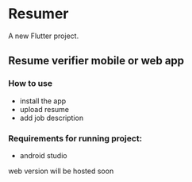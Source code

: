 # Resumer

A new Flutter project.

## Resume verifier mobile or web app

### How to use
- install the app
- upload resume
- add job description 

### Requirements for running project:
- android studio

web version will be hosted soon